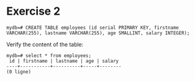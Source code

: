# Exercise 2

```shell
mydb=# CREATE TABLE employees (id serial PRIMARY KEY, firstname VARCHAR(255), lastname VARCHAR(255), age SMALLINT, salary INTEGER);
```

Verify the content of the table:

```shell
mydb=# select * from employees;
 id | firstname | lastname | age | salary
----+-----------+----------+-----+--------
(0 ligne)
```
